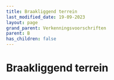 ```yaml
---
title: Braakliggend terrein
last_modified_date: 19-09-2023
layout: page
grand_parent: Verkenningsvoorschriften
parent: B
has_children: false
---
```


Braakliggend terrein
====================

